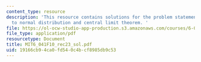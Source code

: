 ```yaml
---
content_type: resource
description: 'This resource contains solutions for the problem statements related
  to normal distribution and central limit theorem. '
file: https://ol-ocw-studio-app-production.s3.amazonaws.com/courses/6-041-probabilistic-systems-analysis-and-applied-probability-fall-2010/19166cb94ca0fd540c4bcf8985db9c53_MIT6_041F10_rec23_sol.pdf
file_type: application/pdf
resourcetype: Document
title: MIT6_041F10_rec23_sol.pdf
uid: 19166cb9-4ca0-fd54-0c4b-cf8985db9c53
---
```

